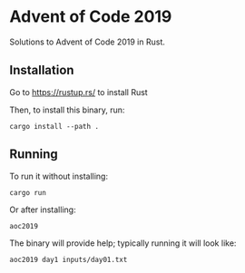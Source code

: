 # Advent of Code 2019

Solutions to Advent of Code 2019 in Rust.

## Installation

Go to https://rustup.rs/ to install Rust

Then, to install this binary, run:

```
cargo install --path .
```

## Running

To run it without installing:

```
cargo run
```

Or after installing:

```
aoc2019
```

The binary will provide help; typically running it will look like:

```
aoc2019 day1 inputs/day01.txt
```